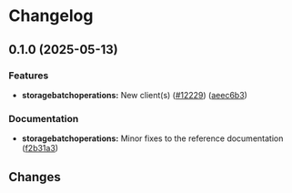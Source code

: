 # Changelog

## 0.1.0 (2025-05-13)


### Features

* **storagebatchoperations:** New client(s) ([#12229](https://github.com/googleapis/google-cloud-go/issues/12229)) ([aeec6b3](https://github.com/googleapis/google-cloud-go/commit/aeec6b3a3b56939deafd07222fbf976e50bac8de))


### Documentation

* **storagebatchoperations:** Minor fixes to the reference documentation ([f2b31a3](https://github.com/googleapis/google-cloud-go/commit/f2b31a31eb97db32ca7f19d5bb4f4c9cba73a806))

## Changes
